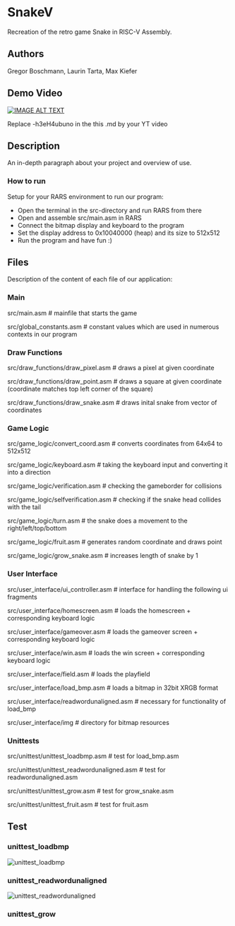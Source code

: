 # SnakeV

Recreation of the retro game Snake in RISC-V Assembly.

## Authors

Gregor Boschmann, Laurin Tarta, Max Kiefer

## Demo Video

[![IMAGE ALT TEXT](http://img.youtube.com/vi/-h3eH4ubuno/0.jpg)](http://www.youtube.com/watch?v=-h3eH4ubuno "Video Title")

Replace -h3eH4ubuno in the this .md by your YT video

## Description

An in-depth paragraph about your project and overview of use.

### How to run

Setup for your RARS environment to run our program:

- Open the terminal in the src-directory and run RARS from there
- Open and assemble src/main.asm in RARS
- Connect the bitmap display and keyboard to the program
- Set the display address to 0x10040000 (heap) and its size to 512x512
- Run the program and have fun :)

## Files

Description of the content of each file of our application:

### Main

src/main.asm # mainfile that starts the game

src/global_constants.asm # constant values which are used in numerous contexts in our program

### Draw Functions

src/draw_functions/draw_pixel.asm # draws a pixel at given coordinate

src/draw_functions/draw_point.asm # draws a square at given coordinate (coordinate matches top left corner of the square)

src/draw_functions/draw_snake.asm # draws inital snake from vector of coordinates

### Game Logic

src/game_logic/convert_coord.asm # converts coordinates from 64x64 to 512x512

src/game_logic/keyboard.asm # taking the keyboard input and converting it into a direction

src/game_logic/verification.asm # checking the gameborder for collisions

src/game_logic/selfverification.asm  # checking if the snake head collides with the tail

src/game_logic/turn.asm # the snake does a movement to the right/left/top/bottom

src/game_logic/fruit.asm # generates random coordinate and draws point

src/game_logic/grow_snake.asm # increases length of snake by 1

### User Interface

src/user_interface/ui_controller.asm   # interface for handling the following ui fragments 

src/user_interface/homescreen.asm   # loads the homescreen + corresponding keyboard logic

src/user_interface/gameover.asm   # loads the gameover screen + corresponding keyboard logic

src/user_interface/win.asm   # loads the win screen + corresponding keyboard logic

src/user_interface/field.asm   # loads the playfield

src/user_interface/load_bmp.asm   # loads a bitmap in 32bit XRGB format

src/user_interface/readwordunaligned.asm   # necessary for functionality of load_bmp

src/user_interface/img # directory for bitmap resources

### Unittests

src/unittest/unittest_loadbmp.asm # test for load_bmp.asm

src/unittest/unittest_readwordunaligned.asm # test for readwordunaligned.asm

src/unittest/unittest_grow.asm # test for grow_snake.asm

src/unittest/unittest_fruit.asm # test for fruit.asm

## Test

### unittest_loadbmp

![unittest_loadbmp](https://user-images.githubusercontent.com/81292206/140516270-c372702c-664e-4f9a-837d-61d876522a5d.png)

### unittest_readwordunaligned

![unittest_readwordunaligned](https://user-images.githubusercontent.com/81292206/140516452-2dc7ab6b-2513-47cf-bff7-469f84ca6ee2.png)

### unittest_grow

